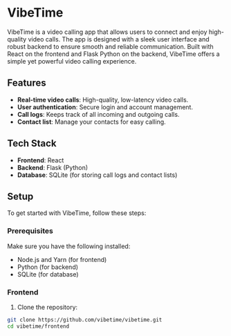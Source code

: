# VibeTime

VibeTime is a video calling app that allows users to connect and enjoy high-quality video calls. The app is designed with a sleek user interface and robust backend to ensure smooth and reliable communication. Built with React on the frontend and Flask Python on the backend, VibeTime offers a simple yet powerful video calling experience.

## Features

- **Real-time video calls**: High-quality, low-latency video calls.
- **User authentication**: Secure login and account management.
- **Call logs**: Keeps track of all incoming and outgoing calls.
- **Contact list**: Manage your contacts for easy calling.

## Tech Stack

- **Frontend**: React
- **Backend**: Flask (Python)
- **Database**: SQLite (for storing call logs and contact lists)

## Setup

To get started with VibeTime, follow these steps:

### Prerequisites

Make sure you have the following installed:

- Node.js and Yarn (for frontend)
- Python (for backend)
- SQLite (for database)

### Frontend

1. Clone the repository:

```bash
git clone https://github.com/vibetime/vibetime.git
cd vibetime/frontend
